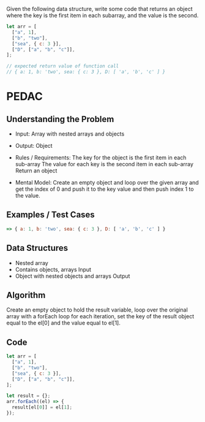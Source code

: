 Given the following data structure, write some code that returns an object where the key is the first item in each subarray, and the value is the second.

```js
let arr = [
  ["a", 1],
  ["b", "two"],
  ["sea", { c: 3 }],
  ["D", ["a", "b", "c"]],
];

// expected return value of function call
// { a: 1, b: 'two', sea: { c: 3 }, D: [ 'a', 'b', 'c' ] }
```

# PEDAC

## Understanding the Problem

- Input:
  Array with nested arrays and objects

- Output:
  Object

- Rules / Requirements:
  The key for the object is the first item in each sub-array
  The value for each key is the second item in each sub-array
  Return an object

- Mental Model:
  Create an empty object and loop over the given array and get the index of 0 and push it to the key value and then push index 1 to the value.

## Examples / Test Cases

```js
=> { a: 1, b: 'two', sea: { c: 3 }, D: [ 'a', 'b', 'c' ] }
```

## Data Structures

- Nested array
- Contains objects, arrays
  Input
- Object with nested objects and arrays
  Output

## Algorithm

Create an empty object to hold the result variable,
loop over the original array with a forEach loop
for each iteration, set the key of the result object equal to the el[0] and the value equal to el[1].

## Code

```js
let arr = [
  ["a", 1],
  ["b", "two"],
  ["sea", { c: 3 }],
  ["D", ["a", "b", "c"]],
];

let result = {};
arr.forEach((el) => {
  result[el[0]] = el[1];
});
```
